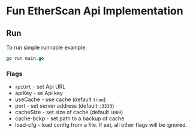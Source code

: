 # Fun EtherScan Api Implementation

## Run

To run simple runnable example:
```go
go run main.go 
```

### Flags
- `apiUrl` - set Api URL 
- apiKey - se Api key
- useCache - use cache (default `true`)
- port - set server address (default `:3333`) 
- cacheSize - set size of cache (default `1000`) 
- cache-bckp - set path to a backup of cache
- load-cfg - load config from a file. If set, all other flags will be ignored. 
